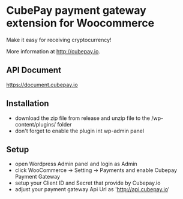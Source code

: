 # CubePay payment gateway extension for Woocommerce 

Make it easy for receiving cryptocurrency!

More information at http://cubepay.io.


## API Document

https://document.cubepay.io

## Installation
- download the zip file from release and unzip file to the <Wordpress ROOT>/wp-content/plugins/ folder
- don't forget to enable the plugin int wp-admin panel
## Setup
- open Wordpress Admin panel and login as Admin
- click WooCommerce -> Setting -> Payments and enable Cubepay Payment Gateway
- setup your Client ID and Secret that provide by Cubepay.io
- adjust your payment gateway Api Url as 'http://api.cubepay.io'
